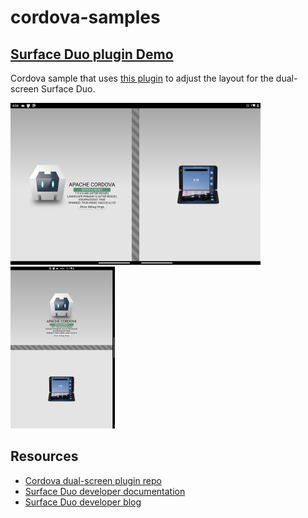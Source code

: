 # cordova-samples

## [Surface Duo plugin Demo](plugin-demo/)

Cordova sample that uses [this plugin](https://github.com/conceptdev/cordova-dualscreeninfo-plugin) to adjust the layout for the dual-screen Surface Duo.

![Cordova demo app on Surface Duo dual-portrait](Screenshots/plugin-demo-wide.png) ![Cordova demo app on Surface Duo dual-landscape](Screenshots/plugin-demo-tall.png)

## Resources

- [Cordova dual-screen plugin repo](https://github.com/conceptdev/cordova-dualscreeninfo-plugin)
- [Surface Duo developer documentation](https://docs.microsoft.com/dual-screen/)
- [Surface Duo developer blog](https://devblogs.microsoft.com/surface-duo/)
